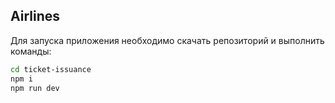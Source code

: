 ## Airlines

Для запуска приложения необходимо скачать репозиторий и выполнить команды:

```bash
cd ticket-issuance
npm i
npm run dev
```
